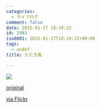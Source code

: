 ```yaml
---
categories:
  - ライフログ
comment: false
date: 2015-01-17 18:19:22
id: 2993
iso8601: 2015-01-17T18:19:22+09:00
tags:
  - undef
title: たたき風

---
```


<div><img src='https://farm8.staticflickr.com/7549/16272990486_8955fe53bc_b.jpg' style='max-width:600px;' /><br/><div><p><a href="http://ift.tt/1xAn3yu">original</a></p>
<p><a href="http://flic.kr/p/qMZk8u">via Flickr</a></p></div></div>
    	